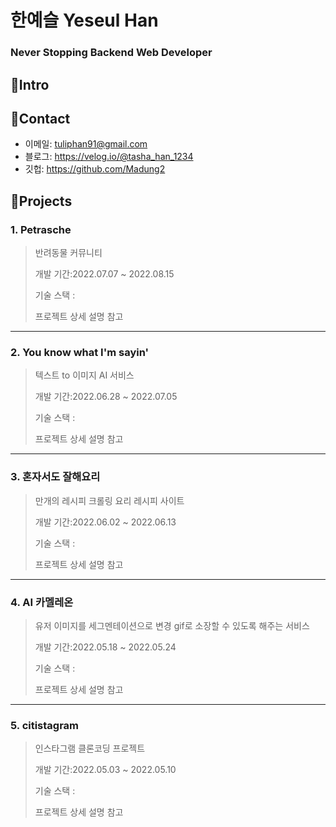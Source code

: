 # 한예슬 Yeseul Han
### Never Stopping Backend Web Developer




## 📌Intro


## 📌Contact

* 이메일: tuliphan91@gmail.com
* 블로그: https://velog.io/@tasha_han_1234
* 깃헙: https://github.com/Madung2

## 📌Projects


### 1. Petrasche
> 반려동물 커뮤니티
> 
> 개발 기간:2022.07.07 ~ 2022.08.15
> 
> 기술 스택 :
> 
> 프로젝트 상세 설명 참고

<hr>

### 2. You know what I'm sayin'
> 텍스트 to 이미지 AI 서비스
> 
> 개발 기간:2022.06.28 ~ 2022.07.05
> 
> 기술 스택 :
> 
> 프로젝트 상세 설명 참고

<hr>

### 3. 혼자서도 잘해요리
> 만개의 레시피 크롤링 요리 레시피 사이트
> 
> 개발 기간:2022.06.02 ~ 2022.06.13
> 
> 기술 스택 :
> 
> 프로젝트 상세 설명 참고

<hr>

### 4. AI 카멜레온
> 유저 이미지를 세그멘테이션으로 변경 gif로 소장할 수 있도록 해주는 서비스
> 
> 개발 기간:2022.05.18 ~ 2022.05.24
> 
> 기술 스택 :
> 
> 프로젝트 상세 설명 참고

<hr>

### 5. citistagram
> 인스타그램 클론코딩 프로젝트
> 
> 개발 기간:2022.05.03 ~ 2022.05.10
> 
> 기술 스택 :
> 
> 프로젝트 상세 설명 참고



